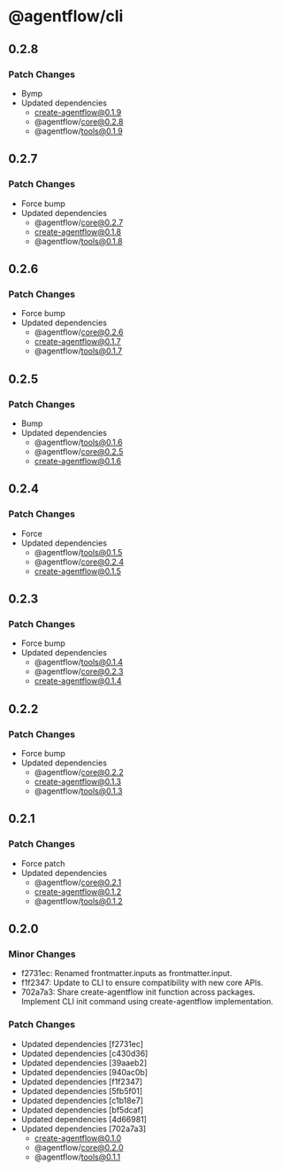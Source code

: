 # @agentflow/cli

## 0.2.8

### Patch Changes

- Bymp
- Updated dependencies
  - create-agentflow@0.1.9
  - @agentflow/core@0.2.8
  - @agentflow/tools@0.1.9

## 0.2.7

### Patch Changes

- Force bump
- Updated dependencies
  - @agentflow/core@0.2.7
  - create-agentflow@0.1.8
  - @agentflow/tools@0.1.8

## 0.2.6

### Patch Changes

- Force bump
- Updated dependencies
  - @agentflow/core@0.2.6
  - create-agentflow@0.1.7
  - @agentflow/tools@0.1.7

## 0.2.5

### Patch Changes

- Bump
- Updated dependencies
  - @agentflow/tools@0.1.6
  - @agentflow/core@0.2.5
  - create-agentflow@0.1.6

## 0.2.4

### Patch Changes

- Force
- Updated dependencies
  - @agentflow/tools@0.1.5
  - @agentflow/core@0.2.4
  - create-agentflow@0.1.5

## 0.2.3

### Patch Changes

- Force bump
- Updated dependencies
  - @agentflow/tools@0.1.4
  - @agentflow/core@0.2.3
  - create-agentflow@0.1.4

## 0.2.2

### Patch Changes

- Force bump
- Updated dependencies
  - @agentflow/core@0.2.2
  - create-agentflow@0.1.3
  - @agentflow/tools@0.1.3

## 0.2.1

### Patch Changes

- Force patch
- Updated dependencies
  - @agentflow/core@0.2.1
  - create-agentflow@0.1.2
  - @agentflow/tools@0.1.2

## 0.2.0

### Minor Changes

- f2731ec: Renamed frontmatter.inputs as frontmatter.input.
- f1f2347: Update to CLI to ensure compatibility with new core APIs.
- 702a7a3: Share create-agentflow init function across packages.
  Implement CLI init command using create-agentflow implementation.

### Patch Changes

- Updated dependencies [f2731ec]
- Updated dependencies [c430d36]
- Updated dependencies [39aaeb2]
- Updated dependencies [940ac0b]
- Updated dependencies [f1f2347]
- Updated dependencies [5fb5f01]
- Updated dependencies [c1b18e7]
- Updated dependencies [bf5dcaf]
- Updated dependencies [4d66981]
- Updated dependencies [702a7a3]
  - create-agentflow@0.1.0
  - @agentflow/core@0.2.0
  - @agentflow/tools@0.1.1
